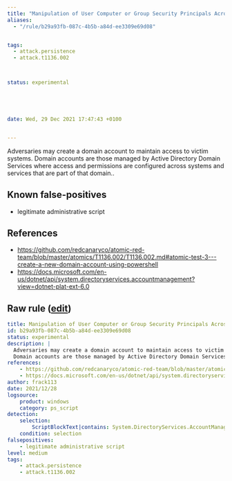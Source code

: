 ```yaml
---
title: "Manipulation of User Computer or Group Security Principals Across AD"
aliases:
  - "/rule/b29a93fb-087c-4b5b-a84d-ee3309e69d08"


tags:
  - attack.persistence
  - attack.t1136.002



status: experimental





date: Wed, 29 Dec 2021 17:47:43 +0100


---
```


Adversaries may create a domain account to maintain access to victim systems.
Domain accounts are those managed by Active Directory Domain Services where access and permissions are configured across systems and services that are part of that domain..


<!--more-->


## Known false-positives

* legitimate administrative script



## References

* https://github.com/redcanaryco/atomic-red-team/blob/master/atomics/T1136.002/T1136.002.md#atomic-test-3---create-a-new-domain-account-using-powershell
* https://docs.microsoft.com/en-us/dotnet/api/system.directoryservices.accountmanagement?view=dotnet-plat-ext-6.0


## Raw rule ([edit](https://github.com/SigmaHQ/sigma/edit/master/rules/windows/powershell/powershell_script/posh_ps_directoryservices_accountmanagement.yml))
```yaml
title: Manipulation of User Computer or Group Security Principals Across AD
id: b29a93fb-087c-4b5b-a84d-ee3309e69d08
status: experimental
description: |
  Adversaries may create a domain account to maintain access to victim systems.
  Domain accounts are those managed by Active Directory Domain Services where access and permissions are configured across systems and services that are part of that domain..
references:
    - https://github.com/redcanaryco/atomic-red-team/blob/master/atomics/T1136.002/T1136.002.md#atomic-test-3---create-a-new-domain-account-using-powershell
    - https://docs.microsoft.com/en-us/dotnet/api/system.directoryservices.accountmanagement?view=dotnet-plat-ext-6.0
author: frack113
date: 2021/12/28
logsource:
    product: windows
    category: ps_script
detection:
    selection:
        ScriptBlockText|contains: System.DirectoryServices.AccountManagement
    condition: selection
falsepositives:
    - legitimate administrative script
level: medium
tags:
    - attack.persistence
    - attack.t1136.002

```

